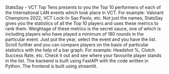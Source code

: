 StatsSay - VCT Top Tens presents to you the Top 10 performers of each of the International LAN events which took place in VCT.
For example: Valorant Champions 2022, VCT Lock-In Sao Paolo, etc.
Not just the names, StatsSay gives you the statistics of all the Top 10 players and uses these metrics to rank them.
Weightage of these metrics is the secret sauce, one of which is including players who have played a minimum of 180 rounds in the particular event.
Just put the year, select the event and you have the list.
Scroll further and you can compare players on the basis of particular statistics with the help of a bar graph.
For example: Headshot %, Clutch Success Rate, etc.
Check it out and see where your favourite player stands in the list.
The backend is built using FastAPI with the code written in Python.
The frontend is built using streamlit.
